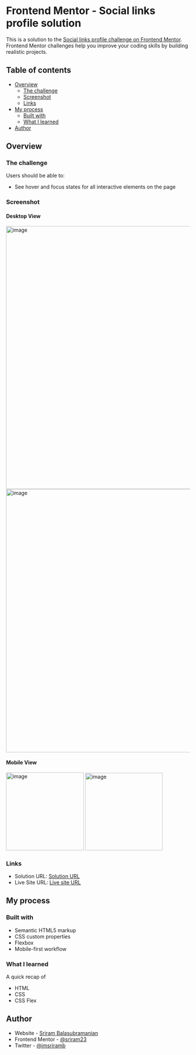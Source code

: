 # Frontend Mentor - Social links profile solution

This is a solution to the [Social links profile challenge on Frontend Mentor](https://www.frontendmentor.io/challenges/social-links-profile-UG32l9m6dQ). Frontend Mentor challenges help you improve your coding skills by building realistic projects. 

## Table of contents

- [Overview](#overview)
  - [The challenge](#the-challenge)
  - [Screenshot](#screenshot)
  - [Links](#links)
- [My process](#my-process)
  - [Built with](#built-with)
  - [What I learned](#what-i-learned)
- [Author](#author)


## Overview

### The challenge

Users should be able to:

- See hover and focus states for all interactive elements on the page

### Screenshot

#### Desktop View
<img width="719" alt="image" src="https://github.com/sriram23/Social-Link-Profile-Frontend-Mentor/assets/18396996/0ba30048-be77-4570-9d26-fe44f303df95">
<img width="720" alt="image" src="https://github.com/sriram23/Social-Link-Profile-Frontend-Mentor/assets/18396996/f394acd9-98e2-4de3-8839-678d363e9ff4">

#### Mobile View
<img width="213" alt="image" src="https://github.com/sriram23/Social-Link-Profile-Frontend-Mentor/assets/18396996/223ce96a-875c-4482-a223-6ddd8a630749">
<img width="212" alt="image" src="https://github.com/sriram23/Social-Link-Profile-Frontend-Mentor/assets/18396996/49eb5340-2532-46bb-b5c6-8c24a41b488e">

### Links

- Solution URL: [Solution URL](https://github.com/sriram23/Social-Link-Profile-Frontend-Mentor)
- Live Site URL: [Live site URL](https://sriram23.github.io/Social-Link-Profile-Frontend-Mentor/)

## My process

### Built with

- Semantic HTML5 markup
- CSS custom properties
- Flexbox
- Mobile-first workflow


### What I learned
A quick recap of
- HTML
- CSS
- CSS Flex

## Author

- Website - [Sriram Balasubramanian](https://sriram-23.web.app)
- Frontend Mentor - [@sriram23](https://www.frontendmentor.io/profile/sriram23)
- Twitter - [@imsriramb](https://www.twitter.com/imsriramb)
